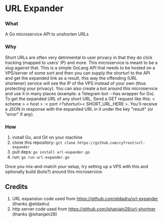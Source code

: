 # URL Expander

### What
A Go microservice API to unshorten URLs

### Why
Short URLs are often very detrimental to user privacy in that they do click tracking (mapped to users' IP) and more. This microservice is meant to be a slug against that. This is a simple GoLang API that needs to be hosted on a VPS/server of some sort and then you can supply the shorturl to the API and get the expanded link as a result, this way the offending (URL shortener) service will see the IP of the VPS instead of your own (thus protecting your privacy). You can also create a bot around this microservice and use it in many places (example: a Telegram bot --has wrapper for Go). To get the expanded URL of any short URL, Send a GET request like this: < scheme > < host > :< port >?shorturl=< SHORT_URL_HERE >. You'll receive a JSON in response with the expanded URL in it under the key "result" (or "error" if any).

### How
1. install Go, and Git on your machine
2. clone this repository: `git clone https://github.com/cyfrost/url-expander`
3. pull deps: `go install url-expander.go`
4. run: `go run url-expander.go`

Once you mix-and-match your setup, try setting up a VPS with this and optionally build (bots?) around this microservice.

## Credits

1. URL expansion code used from https://github.com/eldadru/url-expander (thanks @eldadru)
2. http server code used from https://github.com/ishanjain28/url-shortner (thanks @ishanjain28)
